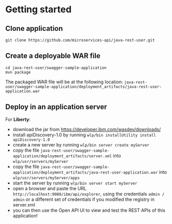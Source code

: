 # Getting started
## Clone application
```
git clone https://github.com/microservices-api/java-rest-user.git
```
## Create a deployable WAR file
```
cd java-rest-user/swagger-sample-application
mvn package
```
The packaged WAR file will be at the following location: `java-rest-user/swagger-sample-application/deployment_artifacts/java-rest-user-application.war`

## Deploy in an application server
For **Liberty**:
* download the jar from https://developer.ibm.com/wasdev/downloads/
* install apiDiscovery-1.0 by running `wlp/bin installUtility install apiDiscovery-1.0`
* create a new server by running `wlp/bin server create myServer`
* copy the file `java-rest-user/swagger-sample-application/deployment_artifacts/server.xml` into `wlp/usr/servers/myServer`
* copy the file `java-rest-user/swagger-sample-application/deployment_artifacts/java-rest-user-application.war` into `wlp/usr/servers/myServer/apps`
* start the server by running `wlp/bin server start myServer`
* open a browser and paste the URL `http://localhost:9080/ibm/api/explorer`, using the credentials `admin / admin` or a different set of credentials if you modified the registry in server.xml
* you can then use the Open API UI to view and test the REST APIs of this application!



